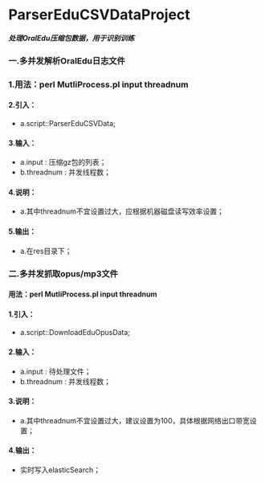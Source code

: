 # ParserEduCSVDataProject
***处理OralEdu压缩包数据，用于识别训练***

### 一.多并发解析OralEdu日志文件

### 1.用法：perl MutliProcess.pl input threadnum 

#### 2.引入：
- a.script::ParserEduCSVData;

#### 3.输入：
- a.input : 压缩gz包的列表；
- b.threadnum : 并发线程数；

#### 4.说明：
- a.其中threadnum不宜设置过大，应根据机器磁盘读写效率设置；

#### 5.输出：
- a.在res目录下；

### 二.多并发抓取opus/mp3文件

#### 用法：perl MutliProcess.pl input threadnum 

#### 1.引入：
- a.script::DownloadEduOpusData;

#### 2.输入：
- a.input : 待处理文件；
- b.threadnum : 并发线程数；

#### 3.说明：
- a.其中threadnum不宜设置过大，建议设置为100，具体根据网络出口带宽设置；

#### 4.输出：
- 实时写入elasticSearch；

